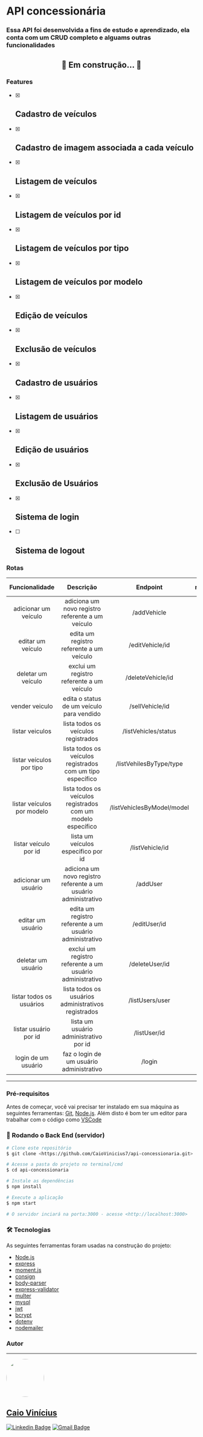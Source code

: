 # API concessionária

### Essa API foi desenvolvida a fins de estudo e aprendizado, ela conta com um CRUD completo e alguams outras funcionalidades

<h2 align="center"> 
	🚧 Em construção... 🚧
</h2>

### Features
	
- [x] Cadastro de veículos
	-
- [x] Cadastro de imagem associada a cada veículo
	-
- [x] Listagem de veículos
	-
- [x] Listagem de veículos por id
	-
- [x] Listagem de veículos por tipo
	-
- [x] Listagem de veículos por modelo
	-
- [x] Edição de veículos
	-
- [x] Exclusão de veículos
	-
- [x] Cadastro de usuários
	-
- [x] Listagem de usuários 
	-
- [x] Edição de usuários 
	-
- [x] Exclusão de Usuários
	-
- [X] Sistema de login
	-
- [ ] Sistema de logout
	-

### Rotas

|       Funcionalidade       |                            Descrição                            |           Endpoint           | metódo | parâmetro opcional? |
|:--------------------------:|:---------------------------------------------------------------:|:----------------------------:|:------:|:-------------------:|
| adicionar um veículo       | adiciona um novo registro referente a um veículo                | /addVehicle                  |  post  |    sem parâmetro    |
| editar um veículo          | edita um registro referente a um veículo                        | /editVehicle/id              |  patch |         não         |
| deletar um veículo         | exclui um registro referente a um veículo                       | /deleteVehicle/id            | delete |         não         |
| vender veiculo             | edita o status de um veículo para vendido                       | /sellVehicle/id              |  patch |         não         |
| listar veiculos            | lista todos os veículos registrados                             | /listVehicles/status         |   get  |         sim         |
| listar veículos por tipo   | lista todos os veículos registrados com um tipo específico      | /listVehilesByType/type      |   get  |         não         |
| listar veículos por modelo | lista todos os veículos registrados com um modelo específico    | /listVehiclesByModel/model   |   get  |         não         |
| listar veículo por id      | lista um veículos especifico por id                             | /listVehicle/id              |   get  |         não         |
| adicionar um usuário       | adiciona um novo registro referente a um usuário administrativo | /addUser                     |  post  |    sem parâmetro    |
| editar um usuário          | edita um registro referente a um usuário administrativo         | /editUser/id                 |  patch |         não         |
| deletar um usuário         | exclui um registro referente a um usuário administrativo        | /deleteUser/id               | delete |         não         |
| listar todos os usuários   | lista todos os usuários administrativos registrados             | /listUsers/user              |   get  |         sim         |
| listar usuário por id      | lista um usuário administrativo por id                          | /listUser/id                 |   get  |         não         |
| login de um usuário        | faz o login de um usuário administrativo                        | /login                       |  post  |    sem parâmetro    |

---

### Pré-requisitos

Antes de começar, você vai precisar ter instalado em sua máquina as seguintes ferramentas:
[Git](https://git-scm.com), [Node.js](https://nodejs.org/en/). 
Além disto é bom ter um editor para trabalhar com o código como [VSCode](https://code.visualstudio.com/)

### 🎲 Rodando o Back End (servidor)

```bash
# Clone este repositório
$ git clone <https://github.com/CaioVinicius7/api-concessionaria.git>

# Acesse a pasta do projeto no terminal/cmd
$ cd api-concessionaria

# Instale as dependências
$ npm install

# Execute a aplicação
$ npm start

# O servidor inciará na porta:3000 - acesse <http://localhost:3000>
```

### 🛠 Tecnologias

As seguintes ferramentas foram usadas na construção do projeto:

- [Node.js](https://nodejs.org/en/)
- [express](https://expressjs.com/pt-br/)
- [moment.js](https://momentjs.com/)
- [consign](https://github.com/jarradseers/consign)
- [body-parser](https://github.com/expressjs/body-parser)
- [express-validator](https://express-validator.github.io/docs/)
- [multer](https://github.com/expressjs/multer)
- [mysql](https://github.com/mysqljs/mysql)
- [jwt](https://github.com/auth0/node-jsonwebtoken#reademe)
- [bcrypt](https://github.com/kelektiv/node.bcrypt.js)
- [dotenv](https://github.com/motdotla/dotenv)
- [nodemailer](https://nodemailer.com/about/)


### Autor
---

<a href="https://www.facebook.com/caio.pereira.94695">
 <img style="border-radius: 50%;" src="https://scontent.fguj3-1.fna.fbcdn.net/v/t1.6435-9/142052074_3709793379112018_4012923653098423199_n.jpg?_nc_cat=105&ccb=1-5&_nc_sid=09cbfe&_nc_ohc=M6BAMRIcOXMAX82huD8&_nc_ht=scontent.fguj3-1.fna&oh=0320f7a4e1ed79a4938fce6918fcf9f3&oe=61421F3E" width="100px;" alt=""/>
 <br />
 <h2><b>Caio Vinícius</b></h2></a>

[![Linkedin Badge](https://img.shields.io/badge/-caio%20pereira-blue?style=flat-square&logo=Linkedin&logoColor=white&link=https://www.linkedin.com/in/tgmarinho/)](https://www.linkedin.com/in/caio-pereira-87a761200) 
[![Gmail Badge](https://img.shields.io/badge/-caio1525pereira@gmail.com-c14438?style=flat-square&logo=Gmail&logoColor=white&link=mailto:caio1525pereira@gmail.com)](mailto:caio1525pereira@gmail.com)